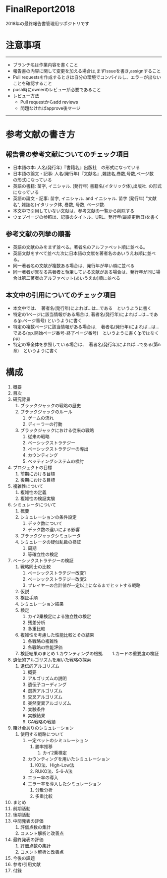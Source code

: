 # FinalReport2018
2018年の最終報告書管理用リポジトリです

# 注意事項
---
- ブランチ名は作業内容を書くこと
- 報告書の内容に関して変更を加える場合は,まずIssueを書き,assignすること
- Pull requestsを作成するときは自分の環境でコンパイルし、エラーが出ないことを確認すること
- push時にownerのレビューが必要であること
- レビュー方法
  - Pull requestからadd reviews
  - 問題なければapprove後マージ
---

# 参考文献の書き方
## 報告書の参考文献についてのチェック項目
- 日本語の本: 人名(発行年)『書籍名』出版社　の形式になっている
- 日本語の論文・記事: 人名(発行年)『文献名』,雑誌名,巻数,号数,ページ数　の形式になっている
- 英語の書籍: 苗字, イニシャル. (発行年) 書籍名(イタリック体),出版社. の形式になっている
- 英語の論文・記事: 苗字, イニシャル. and イニシャル. 苗字 (発行年) "文献名", 雑誌名(イタリック体, 巻数, 号数, ページ数.
- 本文中で引用していない文献は、参考文献の一覧から削除する
- ウェブページの参照は、記事のタイトル、URL、発行年(最終更新日)を書く

## 参考文献の列挙の順番
- 英語の文献のみをまず並べる。著者名のアルファベット順に並べる。
- 英語文献をすべて並べた次に日本語の文献を著者名のあいうえお順に並べる。
- 同一著者名の文献が複数ある場合は、発行年が早い順に並べる
- 同一著者が異なる共著者と執筆している文献がある場合は、発行年が同じ場合は第二著者のアルファベット(あいうえお)順に並べる

## 本文中の引用についてのチェック項目
- 本文中では、　著者名(発行年)によれば…は…である　というように書く
- 特定の1ページに該当情報がある場合は,  著者名(発行年)によれば…は…である(p.ページ番号) というように書く
- 特定の複数ページに該当情報がある場合は,　著者名(発行年)によれば…は…である(pp.開始ページ番号-終了ページ番号)　というように書く(pではなくpp)
- 特定の章全体を参照している場合は、　著者名(発行年)によれば…である(第n章)　というように書く

# 構成
1. 概要
1. 目次
1. 研究背景
    1. ブラックジャックの戦略の歴史
    1. ブラックジャックのルール
        1. ゲームの流れ
        1. ディーラーの行動
    1. ブラックジャックにおける従来の戦略
        1. 従来の戦略
        1. ベーシックストラテジー
        1. ベーシックストラテジーの導出
        1. カウンティング
        1. ベッティングシステムの検討
1. プロジェクトの目標
    1. 前期における目標
    1. 後期における目標
1. 複雑性について
    1. 複雑性の定義
    1. 複雑性の検証実験
1. シミュレータについて
    1. 概要
    1. シミュレーションの条件設定
        1. デック数について
        1. デック数の違いによる影響
    1. ブラックジャックシミュレータ
    1. シミュレータの疑似乱数の検証
        1. 周期
        1. 等確立性の検定
1. ベーシックストラテジーの検証
    1. 戦略同士の比較
        1. ベーシックストラテジー改変1
        1. ベーシックストラテジー改変2
        1. プレイヤーの合計値が一定以上になるまでヒットする戦略
    1. 仮説
    1. 検証手順
    1. シミュレーション結果
    1. 検定
        1. カイ2乗検定による独立性の検定
        1. 残差分析
        1. 多重比較
    1. 複雑性を考慮した性能比較とその結果
        1. 各戦略の複雑性
        1. 各戦略の性能評価
    1. 検証結果のまとめ
1.カウンティングの根拠
　　1.カードの重要度の検証
1. 遺伝的アルゴリズムを用いた戦略の探索
    1. 遺伝的アルゴリズム
        1. 概要
        2. アルゴリズムの説明
        3. 遺伝子コーディング
        4. 選択アルゴリズム
        5. 交叉アルゴリズム
        6. 突然変異アルゴリズム
        7. 実験条件
        8. 実験結果
        9. GA戦略の戦績
1. 賭け金ありのシミュレーション
    1. 使用する戦略について
        1. 一定ベットのシミュレーション
            1. 勝率推移
                1. カイ2乗検定
        1. カウンティングを用いたシミュレーション
            1. KO法、High-Low法
            1. RUKO法、5-6-A法
        1. エラー率の導入
        1. エラー率を導入したシミュレーション
            1. 分散分析
            1. 多重比較
1. まとめ
1. 前期活動
1. 後期活動
1. 中間発表の評価
    1. 評価点数の集計
    1. コメント解析と改善点
1. 最終発表の評価
    1. 評価点数の集計
    1. コメント解析と改善点
1. 今後の課題
1. 参考/引用文献
1. 付録
